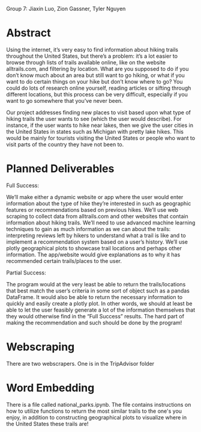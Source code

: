 Group 7: Jiaxin Luo, Zion Gassner, Tyler Nguyen

# Abstract

Using the internet, it’s very easy to find information about hiking trails throughout the United States, but there’s a problem: it’s a lot easier to browse through lists of trails available online, like on the website alltrails.com, and filtering by location. What are you supposed to do if you don’t know much about an area but still want to go hiking, or what if you want to do certain things on your hike but don’t know where to go? You could do lots of research online yourself, reading articles or sifting through different locations, but this process can be very difficult, especially if you want to go somewhere that you’ve never been.

Our project addresses finding new places to visit based upon what type of hiking trails the user wants to see (which the user would describe). For instance, if the user wants to hike near lakes, then we give the user cities in the United States in states such as Michigan with pretty lake hikes. This would be mainly for tourists visiting the United States or people who want to visit parts of the country they have not been to. 

# Planned Deliverables

Full Success:

We’ll make either a dynamic website or app where the user would enter information about the type of hike they’re interested in such as geographic features or recommendations based on previous hikes.
We’ll use web scraping to collect data from alltrails.com and other websites that contain information about hiking trails.
We’ll need to use advanced machine learning techniques to gain as much information as we can about the trails: interpreting reviews left by hikers to understand what a trail is like and to implement a recommendation system based on a user’s history.
We’ll use plotly geographical plots to showcase trail locations and perhaps other information.
The app/website would give explanations as to why it has recommended certain trails/places to the user.

Partial Success:

The program would at the very least be able to return the trails/locations that best match the user’s criteria in some sort of object such as a pandas DataFrame.
It would also be able to return the necessary information to quickly and easily create a plotly plot.
In other words, we should at least be able to let the user feasibly generate a lot of the information themselves that they would otherwise find in the “Full Success” results. The hard part of making the recommendation and such should be done by the program!

# Webscraping
There are two webscrapers. One is in the TripAdvisor folder

# Word Embedding
There is a file called national_parks.ipynb. The file contains instructions on how to utilize functions to return the most similar trails to the one's you enjoy, in addition to constructing geographical plots to visualize where in the United States these trails are! 
